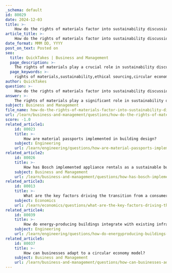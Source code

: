 ```yaml
---
_schema: default
id: 80029
date: 2024-12-03
title: >-
    How do the rights of materials factor into sustainability discussions?
article_title: >-
    How do the rights of materials factor into sustainability discussions?
date_format: MMM DD, YYYY
post_on_text: Posted on
seo:
  title: QuickTakes | Business and Management
  page_description: >-
    The rights of materials play a crucial role in sustainability discussions by influencing ethical sourcing, support for circular economy principles, and sustainable material selection, impacting both environmental and social outcomes.
  page_keywords: >-
    rights of materials,sustainability,ethical sourcing,circular economy,material management,reuse,recycling,sustainable supply chain,environmental impact,social implications
author: QuickTakes
question: >-
    How do the rights of materials factor into sustainability discussions?
answer: >-
    The rights of materials play a significant role in sustainability discussions, particularly in the context of ethical sourcing, responsible material management, and the transition to a circular economy. Here are several key aspects to consider:\n\n1. **Ethical Sourcing and Procurement**: The concept of ethical sourcing is foundational to sustainable supply chain management (SSCM). It involves selecting suppliers based on their environmental and social practices, ensuring that raw materials are sourced responsibly. This means that companies must consider the rights of materials, which includes understanding the environmental impact of extraction processes and the social implications for communities involved in material production.\n\n2. **Circular Economy Principles**: The shift towards a circular economy emphasizes keeping materials in use for as long as possible through strategies like reuse, recycling, and regeneration. This approach not only reduces waste but also respects the rights of materials by minimizing the need for new resource extraction. The circular economy encourages a holistic view of material life cycles, promoting the idea that materials should be valued and managed sustainably throughout their entire life span.\n\n3. **Sustainable Material Selection**: Integrating sustainability into material selection is both an ethical and strategic obligation. This involves developing materials and products that are efficient, cost-effective, environmentally responsible, and socially beneficial. By reimagining material selection through a sustainability lens, companies can ensure that the rights of materials are upheld, contributing to a more sustainable future.\n\n4. **Regulatory and Institutional Support**: Effective policies and regulations are essential for promoting sustainable material selection. Institutional structures, such as governmental agencies and industry associations, play a crucial role in implementing and promoting practices that respect the rights of materials. This includes establishing standards and metrics for sustainable material use and encouraging ethical practices across supply chains.\n\n5. **Philosophical and Ethical Considerations**: The motivations behind green consumption and sustainability are deeply rooted in ethical considerations. Companies and consumers alike are increasingly recognizing the importance of aligning their practices with ethical principles that respect the rights of materials and the environment. This shift reflects a broader societal commitment to sustainability and social responsibility.\n\nIn summary, the rights of materials are integral to sustainability discussions, influencing how materials are sourced, used, and managed. By prioritizing ethical sourcing, embracing circular economy principles, and integrating sustainability into material selection, stakeholders can contribute to a more sustainable and equitable future.
subject: Business and Management
file_name: how-do-the-rights-of-materials-factor-into-sustainability-discussions.md
url: /learn/business-and-management/questions/how-do-the-rights-of-materials-factor-into-sustainability-discussions
score: -1.0
related_article1:
    id: 80023
    title: >-
        How are material passports implemented in building design?
    subject: Engineering
    url: /learn/engineering/questions/how-are-material-passports-implemented-in-building-design
related_article2:
    id: 80026
    title: >-
        How has Bosch implemented appliance rentals as a sustainable business model?
    subject: Business and Management
    url: /learn/business-and-management/questions/how-has-bosch-implemented-appliance-rentals-as-a-sustainable-business-model
related_article3:
    id: 80013
    title: >-
        What are the key factors driving the transition from a consumer to a user economy?
    subject: Economics
    url: /learn/economics/questions/what-are-the-key-factors-driving-the-transition-from-a-consumer-to-a-user-economy
related_article4:
    id: 80039
    title: >-
        How do energy-producing buildings integrate with existing infrastructure?
    subject: Engineering
    url: /learn/engineering/questions/how-do-energyproducing-buildings-integrate-with-existing-infrastructure
related_article5:
    id: 80037
    title: >-
        How can businesses adapt to a circular economy model?
    subject: Business and Management
    url: /learn/business-and-management/questions/how-can-businesses-adapt-to-a-circular-economy-model
---
```


&nbsp;